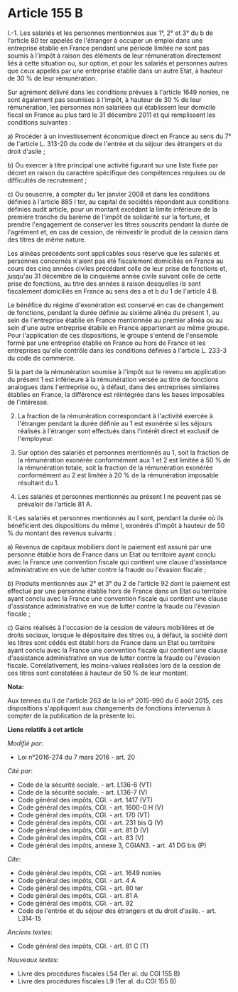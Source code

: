 # Article 155 B

I.-1. Les salariés et les personnes mentionnées aux 1°, 2° et 3° du b de l'article 80 ter appelés de l'étranger à occuper un
emploi dans une entreprise établie en France pendant une période limitée ne sont pas soumis à l'impôt à raison des éléments
de leur rémunération directement liés à cette situation ou, sur option, et pour les salariés et personnes autres que ceux
appelés par une entreprise établie dans un autre Etat, à hauteur de 30 % de leur rémunération. 

Sur agrément délivré dans les conditions prévues à l'article 1649 nonies, ne sont également pas soumises à l'impôt, à hauteur
de 30 % de leur rémunération, les personnes non salariées qui établissent leur domicile fiscal en France au plus tard le 31
décembre 2011 et qui remplissent les conditions suivantes : 

a) Procéder à un investissement économique direct en France au sens du 7° de l'article L. 313-20 du code de l'entrée et du
séjour des étrangers et du droit d'asile ; 

b) Ou exercer à titre principal une activité figurant sur une liste fixée par décret en raison du caractère spécifique des
compétences requises ou de difficultés de recrutement ; 

c) Ou souscrire, à compter du 1er janvier 2008 et dans les conditions définies à l'article 885 I ter, au capital de sociétés
répondant aux conditions définies audit article, pour un montant excédant la limite inférieure de la première tranche du
barème de l'impôt de solidarité sur la fortune, et prendre l'engagement de conserver les titres souscrits pendant la durée de
l'agrément et, en cas de cession, de réinvestir le produit de la cession dans des titres de même nature. 

Les alinéas précédents sont applicables sous réserve que les salariés et personnes concernés n'aient pas été fiscalement
domiciliés en France au cours des cinq années civiles précédant celle de leur prise de fonctions et, jusqu'au 31 décembre de
la cinquième année civile suivant celle de cette prise de fonctions, au titre des années à raison desquelles ils sont
fiscalement domiciliés en France au sens des a et b du 1 de l'article 4 B. 

Le bénéfice du régime d'exonération est conservé en cas de changement de fonctions, pendant la durée définie au sixième
alinéa du présent 1, au sein de l'entreprise établie en France mentionnée au premier alinéa ou au sein d'une autre entreprise
établie en France appartenant au même groupe. Pour l'application de ces dispositions, le groupe s'entend de l'ensemble formé
par une entreprise établie en France ou hors de France et les entreprises qu'elle contrôle dans les conditions définies à
l'article L. 233-3 du code de commerce. 

Si la part de la rémunération soumise à l'impôt sur le revenu en application du présent 1 est inférieure à la rémunération
versée au titre de fonctions analogues dans l'entreprise ou, à défaut, dans des entreprises similaires établies en France, la
différence est réintégrée dans les bases imposables de l'intéressé. 

2. La fraction de la rémunération correspondant à l'activité exercée à l'étranger pendant la durée définie au 1 est exonérée
si les séjours réalisés à l'étranger sont effectués dans l'intérêt direct et exclusif de l'employeur.

3. Sur option des salariés et personnes mentionnés au 1, soit la fraction de la rémunération exonérée conformément aux 1 et 2
est limitée à 50 % de la rémunération totale, soit la fraction de la rémunération exonérée conformément au 2 est limitée à 20
% de la rémunération imposable résultant du 1.

4. Les salariés et personnes mentionnés au présent I ne peuvent pas se prévaloir de l'article 81 A. 

II.-Les salariés et personnes mentionnés au I sont, pendant la durée où ils bénéficient des dispositions du même I, exonérés
d'impôt à hauteur de 50 % du montant des revenus suivants : 

a) Revenus de capitaux mobiliers dont le paiement est assuré par une personne établie hors de France dans un Etat ou
territoire ayant conclu avec la France une convention fiscale qui contient une clause d'assistance administrative en vue de
lutter contre la fraude ou l'évasion fiscale ; 

b) Produits mentionnés aux 2° et 3° du 2 de l'article 92 dont le paiement est effectué par une personne établie hors de
France dans un Etat ou territoire ayant conclu avec la France une convention fiscale qui contient une clause d'assistance
administrative en vue de lutter contre la fraude ou l'évasion fiscale ; 

c) Gains réalisés à l'occasion de la cession de valeurs mobilières et de droits sociaux, lorsque le dépositaire des titres
ou, à défaut, la société dont les titres sont cédés est établi hors de France dans un Etat ou territoire ayant conclu avec la
France une convention fiscale qui contient une clause d'assistance administrative en vue de lutter contre la fraude ou
l'évasion fiscale. Corrélativement, les moins-values réalisées lors de la cession de ces titres sont constatées à hauteur de
50 % de leur montant.

**Nota:**

Aux termes du II de l'article 263 de la loi n° 2015-990 du 6 août 2015, ces dispositions s'appliquent aux changements de
fonctions intervenus à compter de la publication de la présente loi.

**Liens relatifs à cet article**

_Modifié par_:

  - Loi n°2016-274 du 7 mars 2016 - art. 20

_Cité par_:

  - Code de la sécurité sociale. - art. L136-6 (VT)
  - Code de la sécurité sociale. - art. L136-7 (V)
  - Code général des impôts, CGI. - art. 1417 (VT)
  - Code général des impôts, CGI. - art. 1600-0 H (V)
  - Code général des impôts, CGI. - art. 170 (VT)
  - Code général des impôts, CGI. - art. 231 bis Q (V)
  - Code général des impôts, CGI. - art. 81 D (V)
  - Code général des impôts, CGI. - art. 83 (V)
  - Code général des impôts, annexe 3, CGIAN3. - art. 41 DG bis (P)

_Cite_:

  - Code général des impôts, CGI. - art. 1649 nonies
  - Code général des impôts, CGI. - art. 4 A
  - Code général des impôts, CGI. - art. 80 ter
  - Code général des impôts, CGI. - art. 81 A
  - Code général des impôts, CGI. - art. 92
  - Code de l'entrée et du séjour des étrangers et du droit d'asile. - art. L314-15

_Anciens textes_:

  - Code général des impôts, CGI. - art. 81 C (T)

_Nouveaux textes_:

  - Livre des procédures fiscales L54 (1er al. du CGI 155 B)
  - Livre des procédures fiscales L9 (1er al. du CGI 155 B)
